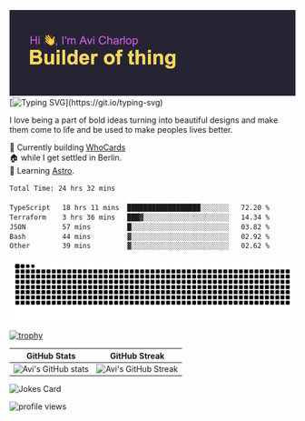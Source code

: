 ![banner](assets/banner.png)
[![Typing SVG](https://readme-typing-svg.herokuapp.com?font=Share+Tech+Mono&size=22&pause=1000&color=F9D75F&width=435&lines=I+turn+ideas+into+digital+solutions%2C;One+line+of+code+at+a+time.)](https://git.io/typing-svg)

I love being a part of bold ideas turning into beautiful designs and make them come to life and be used to make peoples lives better.

:hammer: Currently building [WhoCards](https://whocards.cc)<br />
:house: while I get settled in Berlin.<br />
:book: Learning [Astro](https://astro.build).

<!--START_SECTION:waka-->

```txt
Total Time: 24 hrs 32 mins

TypeScript   18 hrs 11 mins  ██████████████████░░░░░░░   72.20 %
Terraform    3 hrs 36 mins   ███▓░░░░░░░░░░░░░░░░░░░░░   14.34 %
JSON         57 mins         █░░░░░░░░░░░░░░░░░░░░░░░░   03.82 %
Bash         44 mins         ▓░░░░░░░░░░░░░░░░░░░░░░░░   02.92 %
Other        39 mins         ▓░░░░░░░░░░░░░░░░░░░░░░░░   02.62 %
```

<!--END_SECTION:waka-->

<!--START_SECTION:readme-info-->
<!--END_SECTION:readme-info-->

<picture>
  <source media="(prefers-color-scheme: dark)" srcset="https://raw.githubusercontent.com/acharlop/acharlop/output/github-contribution-grid-snake-dark.svg">
  <source media="(prefers-color-scheme: light)" srcset="https://raw.githubusercontent.com/acharlop/acharlop/output/github-contribution-grid-snake.svg">
  <img alt="github contribution grid snake animation" src="https://raw.githubusercontent.com/acharlop/acharlop/output/github-contribution-grid-snake.svg">
</picture>

<br />

[![trophy](https://github-profile-trophy.vercel.app/?username=acharlop&theme=matrix&row=2&column=3)](https://github.com/acharlop/github-profile-trophy)

| GitHub Stats  | GitHub Streak           |
| ------- | ---------------- |
| ![Avi's GitHub stats](https://github-readme-stats.vercel.app/api?username=acharlop&count_private=true&show_icons=true&theme=tokyonight)    | ![Avi's GitHub Streak](https://github-readme-streak-stats.herokuapp.com/?user=acharlop&theme=vue-dark) |

![Jokes Card](https://readme-jokes.vercel.app/api?theme=vue-dark)

![profile views](https://komarev.com/ghpvc/?username=acharlop&style=flat-square)
